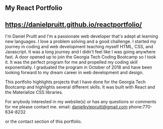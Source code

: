 ## My React Portfolio

## https://danielpruitt.github.io/reactportfolio/ 
I'm Daniel Pruitt and I'm a passionate web developer that's adept at learning new languages. I love a problem solving and a good challenge. I started my journey in coding and web development teaching myself HTML, CSS, and Javascript. It was a long journey and I didn't feel like I was going anywhere fast. A door opened up to join the Georgia Tech Coding Bootcamp so I took it. It was the perfect program for me and propelled my coding skill exponentially. I graduated the program in October of 2018 and have been looking forward to my dream career in web development and design. 

This portfolio highlights projects that I have done for the Georgia Tech Bootcamp and highlights several different skills. It was built with React and the Materialize CSS libraries. 

For anybody interested in my website(s) or has any questions or comments for me please contact me. 
email: danielkylepruitt@gmail.com
phone:770-634-8232

or the contact section of this portfolio. 

